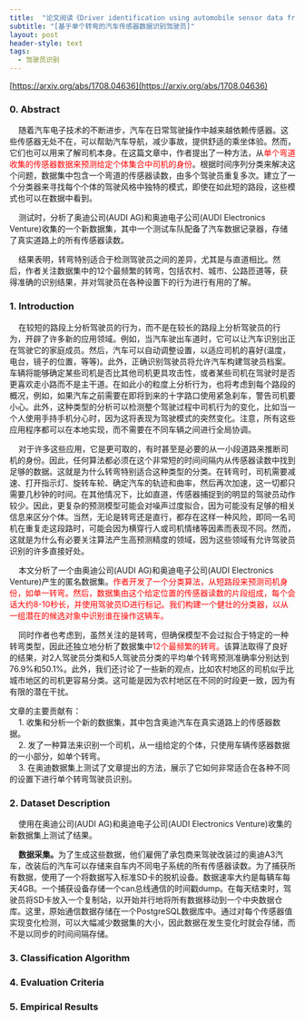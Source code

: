 ```yaml
---
title:  "论文阅读《Driver identification using automobile sensor data from a single turn》"
subtitle: "[基于单个转弯的汽车传感器数据识别驾驶员]"
layout: post
header-style: text
tags:
  - 驾驶员识别
---
```


[https://arxiv.org/abs/1708.04636](https://arxiv.org/abs/1708.04636)

### 0. Abstract ###
&#160;&#160;&#160;&#160;随着汽车电子技术的不断进步，汽车在日常驾驶操作中越来越依赖传感器。这些传感器无处不在，可以帮助汽车导航，减少事故，提供舒适的乘坐体验。然而，它们也可以用来了解司机本身。在这篇文章中，作者提出了一种方法，从<font color=red>单个弯道收集的传感器数据来预测给定个体集合中司机的身份</font>。根据时间序列分类来解决这个问题，数据集中包含一个弯道的传感器读数，由多个驾驶员重复多次。建立了一个分类器来寻找每个个体的驾驶风格中独特的模式，即使在如此短的路段，这些模式也可以在数据中看到。

&#160;&#160;&#160;&#160;测试时，分析了奥迪公司(AUDI AG)和奥迪电子公司(AUDI Electronics Venture)收集的一个新数据集，其中一个测试车队配备了汽车数据记录器，存储了真实道路上的所有传感器读数。

&#160;&#160;&#160;&#160;结果表明，转弯特别适合于检测驾驶员之间的差异，尤其是与直道相比。然后，作者关注数据集中的12个最频繁的转弯，包括农村、城市、公路匝道等，获得准确的识别结果，并对驾驶员在各种设置下的行为进行有用的了解。

### 1. Introduction ###
&#160;&#160;&#160;&#160;在较短的路段上分析驾驶员的行为，而不是在较长的路段上分析驾驶员的行为，开辟了许多新的应用领域。例如，当汽车驶出车道时，它可以让汽车识别出正在驾驶它的家庭成员。然后，汽车可以自动调整设置，以适应司机的喜好(温度，电台，镜子的位置，等等)。此外，正确识别驾驶员将允许汽车构建驾驶员档案。车辆将能够确定某些司机是否比其他司机更具攻击性，或者某些司机在驾驶时是否更喜欢走小路而不是主干道。在如此小的粒度上分析行为，也将考虑到每个路段的概况，例如，如果汽车之前需要在即将到来的十字路口使用紧急刹车，警告司机要小心。此外，这种类型的分析可以检测整个驾驶过程中司机行为的变化，比如当一个人使用手持手机分心时，因为这将表现为驾驶模式的突然变化。注意，所有这些应用程序都可以在本地实现，而不需要在不同车辆之间进行全局协调。


&#160;&#160;&#160;&#160;对于许多这些应用，它是更可取的，有时甚至是必要的从一小段道路来推断司机的身份。因此，任何算法都必须在这个非常短的时间间隔内从传感器读数中找到足够的数据。这就是为什么转弯特别适合这种类型的分类。在转弯时，司机需要减速、打开指示灯、旋转车轮、确定汽车的轨迹和曲率，然后再次加速，这一切都只需要几秒钟的时间。在其他情况下，比如直道，传感器捕捉到的明显的驾驶员动作较少。因此，更复杂的预测模型可能会对噪声过度拟合，因为可能没有足够的相关信息来区分个体。当然，无论是转弯还是直行，都存在这样一种风险，即同一名司机在重复走这段路时，可能会因为横穿行人或司机情绪等因素而表现不同。然而，这就是为什么有必要关注算法产生高预测精度的领域，因为这些领域有允许驾驶员识别的许多直接好处。


&#160;&#160;&#160;&#160;本文分析了一个由奥迪公司(AUDI AG)和奥迪电子公司(AUDI Electronics Venture)产生的匿名数据集。<font color=red>作者开发了一个分类算法，从短路段来预测司机身份，如单一转弯。然后，数据集由这个给定位置的传感器读数的片段组成，每个会话大约8-10秒长，并使用驾驶员ID进行标记。我们构建一个健壮的分类器，以从一组潜在的候选对象中识别谁在操作这辆车。</font>


&#160;&#160;&#160;&#160;同时作者也考虑到，虽然关注的是转弯，但确保模型不会过拟合于特定的一种转弯类型，因此还独立地分析了数据集中<font color=red>12个最频繁的转弯。</font>该算法取得了良好的结果，对2人驾驶员分类和5人驾驶员分类的平均单个转弯预测准确率分别达到76.9%和50.1%。此外，我们还讨论了一些新的观点，比如农村地区的司机似乎比城市地区的司机更容易分类。这可能是因为农村地区在不同的时段更一致，因为有有限的潜在干扰。


文章的主要贡献有：  
&#160;&#160;&#160;&#160;1. 收集和分析一个新的数据集，其中包含奥迪汽车在真实道路上的传感器数据。  
&#160;&#160;&#160;&#160;2. 发了一种算法来识别一个司机，从一组给定的个体，只使用车辆传感器数据的一小部分，如单个转弯。  
&#160;&#160;&#160;&#160;3. 在奥迪数据集上测试了文章提出的方法，展示了它如何非常适合在各种不同的设置下进行单个转弯驾驶员识别。


### 2. Dataset Description ###
&#160;&#160;&#160;&#160;使用在奥迪公司(AUDI AG)和奥迪电子公司(AUDI Electronics Venture)收集的新数据集上测试了结果。


&#160;&#160;&#160;&#160;<b>数据采集。</b>为了生成这些数据，他们雇佣了承包商来驾驶改装过的奥迪A3汽车，改装后的汽车可以存储来自车内不同电子系统的所有传感器读数。为了捕获所有数据，使用了一个将数据写入标准SD卡的脱机设备。数据速率大约是每辆车每天4GB。一个捕获设备存储一个can总线通信的时间戳dump。在每天结束时，驾驶员将SD卡放入一个复制站，以开始并行地将所有数据移动到一个中央数据仓库。这里，原始通信数据存储在一个PostgreSQL数据库中。通过对每个传感器值实现变化检测，可以大幅减少数据集的大小，因此数据在发生变化时就会存储，而不是以同步的时间间隔存储。


### 3. Classification Algorithm ###



### 4. Evaluation Criteria ###


### 5. Empirical Results ###

